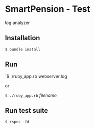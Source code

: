 # SmartPension - Test
log analyzer

## Installation
`$ bundle install`

## Run
`$ ./ruby_app.rb webserver.log

or

`$ ./ruby_app.rb` _filename_

## Run test suite
`$ rspec -fd`
